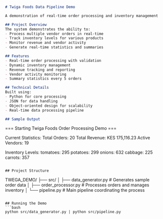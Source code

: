 ```markdown
# Twiga Foods Data Pipeline Demo

A demonstration of real-time order processing and inventory management system for Twiga Foods interview preparation. This project simulates handling orders from multiple vendors while tracking inventory and revenue in real-time.

## Project Overview
The system demonstrates the ability to:
- Process multiple vendor orders in real-time
- Track inventory levels for various products
- Monitor revenue and vendor activity
- Generate real-time statistics and summaries

## Features
- Real-time order processing with validation
- Dynamic inventory management
- Revenue tracking and reporting
- Vendor activity monitoring
- Summary statistics every 5 orders

## Technical Details
Built using:
- Python for core processing
- JSON for data handling
- Object-oriented design for scalability
- Real-time data processing pipeline

## Sample Output
```
=== Starting Twiga Foods Order Processing Demo ===

Current Statistics:
Total Orders: 20
Total Revenue: KES 175,116.23
Active Vendors: 19

Inventory Levels:
tomatoes: 295
potatoes: 299
onions: 632
cabbage: 225
carrots: 357
```

## Project Structure
```
TWEGA_DEMO/
├── src/
│   ├── data_generator.py    # Generates sample order data
│   ├── order_processor.py   # Processes orders and manages inventory
│   └── pipeline.py         # Main pipeline coordinating the process
```

## Running the Demo
```bash
python src/data_generator.py | python src/pipeline.py
```
```
